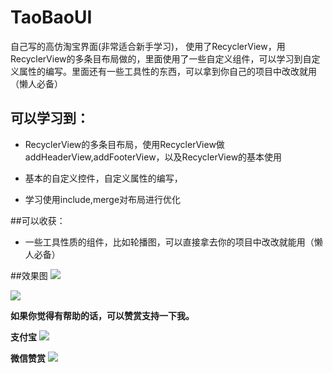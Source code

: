# TaoBaoUI
自己写的高仿淘宝界面(非常适合新手学习)，
使用了RecyclerView，用RecyclerView的多条目布局做的，里面使用了一些自定义组件，可以学习到自定义属性的编写。里面还有一些工具性的东西，可以拿到你自己的项目中改改就用（懒人必备）

## 可以学习到：

- RecyclerView的多条目布局，使用RecyclerView做	addHeaderView,addFooterView，以及RecyclerView的基本使用

- 基本的自定义控件，自定义属性的编写，

- 学习使用include,merge对布局进行优化

##可以收获：
- 一些工具性质的组件，比如轮播图，可以直接拿去你的项目中改改就能用（懒人必备）

##效果图
![](https://raw.githubusercontent.com/gnehsuy/TaoBaoUI/master/Images/Screenshot_2016-11-30-14-36-29_com.yus.taobaoui.png)

![](https://raw.githubusercontent.com/gnehsuy/TaoBaoUI/master/Images/Screenshot_2016-11-30-14-37-56_com.yus.taobaoui.png)

**如果你觉得有帮助的话，可以赞赏支持一下我。**

**支付宝**
![](https://raw.githubusercontent.com/gnehsuy/TaoBaoUI/master/aliPay.jpg)

**微信赞赏**
![](https://raw.githubusercontent.com/gnehsuy/TaoBaoUI/master/weChat.jpg)
